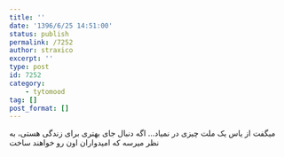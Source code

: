 ```yaml
---
title: ''
date: '1396/6/25 14:51:00'
status: publish
permalink: /7252
author: straxico
excerpt: ''
type: post
id: 7252
category:
    - tytomood
tag: []
post_format: []
---
```

میگفت از یاس یک ملت چیزی در نمیاد… اگه دنبال جای بهتری برای زندگی هستی، به نظر میرسه که امیدواران اون رو خواهند ساخت
